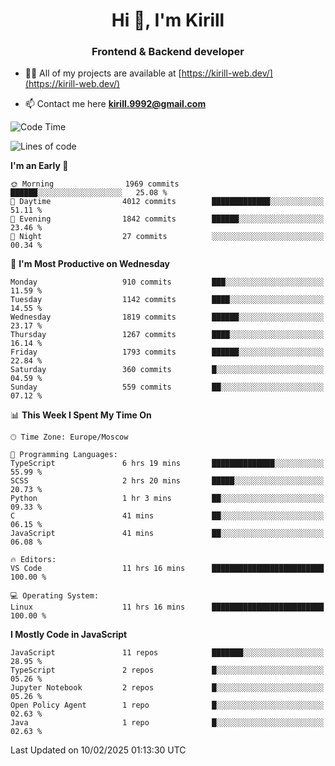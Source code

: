 <h1 align="center">Hi 👋, I'm Kirill</h1>
<h3 align="center">Frontend & Backend developer</h3>

- 👨‍💻 All of my projects are available at [https://kirill-web.dev/](https://kirill-web.dev/)

- 📫 Contact me here **kirill.9992@gmail.com**











<!--START_SECTION:waka-->
![Code Time](http://img.shields.io/badge/Code%20Time-2%2C129%20hrs%2022%20mins-blue)

![Lines of code](https://img.shields.io/badge/From%20Hello%20World%20I%27ve%20Written-5.0%20million%20lines%20of%20code-blue)

**I'm an Early 🐤** 

```text
🌞 Morning                1969 commits        ██████░░░░░░░░░░░░░░░░░░░   25.08 % 
🌆 Daytime                4012 commits        █████████████░░░░░░░░░░░░   51.11 % 
🌃 Evening                1842 commits        ██████░░░░░░░░░░░░░░░░░░░   23.46 % 
🌙 Night                  27 commits          ░░░░░░░░░░░░░░░░░░░░░░░░░   00.34 % 
```
📅 **I'm Most Productive on Wednesday** 

```text
Monday                   910 commits         ███░░░░░░░░░░░░░░░░░░░░░░   11.59 % 
Tuesday                  1142 commits        ████░░░░░░░░░░░░░░░░░░░░░   14.55 % 
Wednesday                1819 commits        ██████░░░░░░░░░░░░░░░░░░░   23.17 % 
Thursday                 1267 commits        ████░░░░░░░░░░░░░░░░░░░░░   16.14 % 
Friday                   1793 commits        ██████░░░░░░░░░░░░░░░░░░░   22.84 % 
Saturday                 360 commits         █░░░░░░░░░░░░░░░░░░░░░░░░   04.59 % 
Sunday                   559 commits         ██░░░░░░░░░░░░░░░░░░░░░░░   07.12 % 
```


📊 **This Week I Spent My Time On** 

```text
🕑︎ Time Zone: Europe/Moscow

💬 Programming Languages: 
TypeScript               6 hrs 19 mins       ██████████████░░░░░░░░░░░   55.99 % 
SCSS                     2 hrs 20 mins       █████░░░░░░░░░░░░░░░░░░░░   20.73 % 
Python                   1 hr 3 mins         ██░░░░░░░░░░░░░░░░░░░░░░░   09.33 % 
C                        41 mins             ██░░░░░░░░░░░░░░░░░░░░░░░   06.15 % 
JavaScript               41 mins             ██░░░░░░░░░░░░░░░░░░░░░░░   06.08 % 

🔥 Editors: 
VS Code                  11 hrs 16 mins      █████████████████████████   100.00 % 

💻 Operating System: 
Linux                    11 hrs 16 mins      █████████████████████████   100.00 % 
```

**I Mostly Code in JavaScript** 

```text
JavaScript               11 repos            ███████░░░░░░░░░░░░░░░░░░   28.95 % 
TypeScript               2 repos             █░░░░░░░░░░░░░░░░░░░░░░░░   05.26 % 
Jupyter Notebook         2 repos             █░░░░░░░░░░░░░░░░░░░░░░░░   05.26 % 
Open Policy Agent        1 repo              █░░░░░░░░░░░░░░░░░░░░░░░░   02.63 % 
Java                     1 repo              █░░░░░░░░░░░░░░░░░░░░░░░░   02.63 % 
```




 Last Updated on 10/02/2025 01:13:30 UTC
<!--END_SECTION:waka-->
